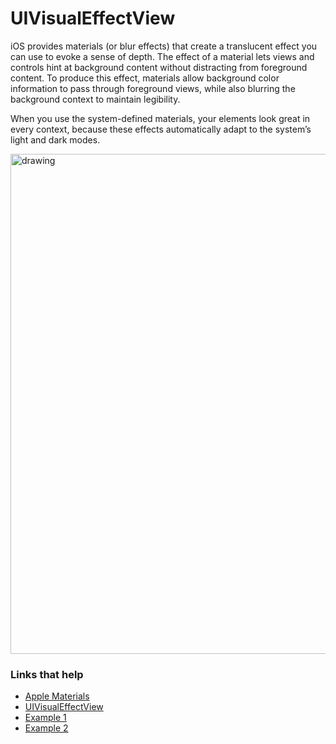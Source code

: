 # UIVisualEffectView

iOS provides materials (or blur effects) that create a translucent effect you can use to evoke a sense of depth. The effect of a material lets views and controls hint at background content without distracting from foreground content. To produce this effect, materials allow background color information to pass through foreground views, while also blurring the background context to maintain legibility.

When you use the system-defined materials, your elements look great in every context, because these effects automatically adapt to the system’s light and dark modes.

<img src="https://github.com/jrasmusson/ios-starter-kit/blob/master/basics/UIVisualEffectView/images/example.png" alt="drawing" width="800"/>

### Links that help

- [Apple Materials](https://developer.apple.com/design/human-interface-guidelines/ios/visual-design/materials/)
- [UIVisualEffectView](https://developer.apple.com/documentation/uikit/uivisualeffectview)
- [Example 1](https://www.raywenderlich.com/167-uivisualeffectview-tutorial-getting-started)
- [Example 2](https://www.hackingwithswift.com/example-code/uikit/how-to-add-blur-and-vibrancy-using-uivisualeffectview)
